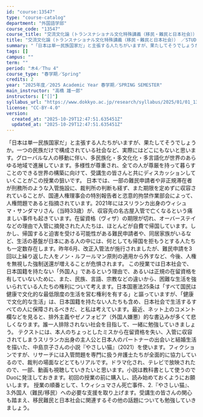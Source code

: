 ```yaml
---
id: "course:13547"
type: "course-catalog"
department: "外国語学部"
course_code: "13547"
course_title: "交流文化論（トランスナショナル文化特殊講義（移民・難民と日本社会）） ／STUDIES IN TOURISM AND TRANSNATIONAL"
title: "交流文化論（トランスナショナル文化特殊講義（移民・難民と日本社会）） ／STUDIES IN TOURISM AND TRANSNATIONAL"
summary: "「日本は単一民族国家だ」と主張する人たちがいますが、果たしてそうでしょうか。一つの民族だけで構成されている社会など、実際にはどこにもないと思います。グローバルな人の移動に伴い、多民族化・多文化化・多言語化が世界のあらゆる地域で進展しています…"
tags: []
campus: ""
term: ""
period: "木4／Thu 4"
course_type: "春学期／Spring"
credits: 2
year: "2025年度／2025 Academic Year 春学期／SPRING SEMESTER"
main_instructor: "高橋 雄一郎"
instructors: ["[]"]
syllabus_url: "https://www.dokkyo.ac.jp/research/syllabus/2025/01/01_13547_ja_JP.html"
license: "CC-BY-4.0"
version:
  created_at: "2025-10-29T12:47:51.635451Z"
  updated_at: "2025-10-29T12:47:51.635451Z"
---
```

「日本は単一民族国家だ」と主張する人たちがいますが、果たしてそうでしょうか。一つの民族だけで構成されている社会など、実際にはどこにもないと思います。グローバルな人の移動に伴い、多民族化・多文化化・多言語化が世界のあらゆる地域で進展しています。多様性が尊重され、全ての人が尊厳を持って暮らすことのできる世界の構築に向けて、受講生の皆さんと共にディスカッションしていくことがこの授業の狙いです。 日本では、一部の難民申請者や非正規滞在者が刑務所のような入管施設に、裁判所の判断も経ず、また期限を定めずに収容されていることが、国連人権理事会の特別報告者と恣意的拘禁作業部会によって、人権問題であると指摘されています。2021年にはスリランカ出身のウィシュマ・サンダマリさん（当時33歳）が、収容先の名古屋入管で亡くなるという痛ましい事件も起きています。在留資格（ヴィザ）の期限が切れ、オーバーステイなどの理由で入管に摘発された人たちは、ほとんどが自費で帰国しています。しかし、帰国すると迫害を受ける可能性がある難民申請者や、同居家族がいるなど、生活の基盤が日本にある人の中には、何としても帰国を拒もうとする人たちも一定数存在します。昨年6月、改正入管法が施行されましたが、難民申請を3回以上繰り返した人をノン・ルフールマン原則の適用から外すなど、今後、人権を無視した強制送還が増えることが危惧されます。 この授業では日本社会で、日本国籍を持たない「外国人」であるという理由で、あるいは正規の在留資格を有していないために、また、民族、言語、宗教などの違いから、困難な生活を強いられている人たちの権利について考えます。日本国憲法25条は「すべて国民は健康で文化的な最低限度の生活を営む権利を有する」と謳っていますが、「健康で文化的な生活」は、日本国籍を持たない人たちも含め、日本社会で生活するすべての人に保障されるべきだ、と私は考えています。最近、ネット上のコメント欄などを見ると、排外主義やゼノフォビア（外国人嫌悪）的な書込みが多くて悲しくなります。誰一人排除されない社会を目指して、一緒に勉強していきましょう。 テクストには、本人のちょっとしたミスから在留資格を失い、入管に収容されてしまうスリランカ出身の主人公と日本人のパートナーの出会いと結婚生活を描いた、中島京子さんの小説『やさしい猫』（2021）を使います。フィクションですが、リサーチには入管問題を専門に扱う弁護士たちが全面的に協力しているので、裁判の場面などとてもリアルです。ドラマ化され、テレビで放映されたので、一部、動画も視聴していきたいと思います。小説は教科書として使うのでDuoに発注しておきます。初回の授業の前に購入し、読み始めておくようにお願いします。 授業の順番として、1.ウィシュマさん死亡事件、2.『やさしい猫』、3.外国人（難民/移民）への必要な支援を取り上げます。受講生の皆さんの関心も踏まえ、移民難民と日本社会に関連するその他の話題についても勉強していきましょう。
